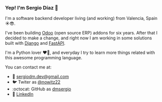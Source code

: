 ### Yep! I'm Sergio Díaz 👋

I'm a software backend developer living (and working) from Valencia, Spain :sunny::sunglasses:.

I've been building [Odoo](https://odoo.com) (open source ERP) addons for six years. After that I decided to make a change, and right now I am working in some solutions built with [Django](https://www.djangoproject.com) and [FastAPI](https://fastapi.tiangolo.com).


I'm a Python lover :heart::snake:, and everyday I try to learn more things related with this awesome programming language.

You can contact me at:

- :incoming_envelope: [sergiodm.dev@gmail.com](mailto:sergiodm.dev@gmail.com)
- :bird: Twiter as [@nowitz22](https://twitter.com/nowitz22)
- :octocat: GitHub as [dmsergio](https://github.com/dmsergio)
- :briefcase: [LinkedIn](https://www.linkedin.com/in/sergio-d%C3%ADaz-mart%C3%ADnez-575245153)
